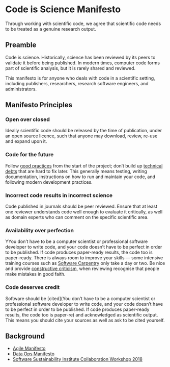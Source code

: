 # Code is Science Manifesto

Through working with scientific code, we agree that scientific code needs to be treated as a genuine research output.

## Preamble
Code is science. Historically, science has been reviewed by its peers to validate it before being published. In modern times, computer code forms part of scientific analysis, but it is rarely shared and reviewed. 

This manifesto is for anyone who deals with code in a scientific setting, including publishers, researchers, research software engineers, and administrators. 

## Manifesto Principles

### Open over closed
Ideally scientific code should be released by the time of publication, under an open source licence, such that anyone may download, review, re-use and expand upon it.
### Code for the future
Follow [good practices](https://software.ac.uk/resources/guides/software-development-general-best-practice) from the start of the project; don’t build up [technical debts](https://en.wikipedia.org/wiki/Technical_debt) that are hard to fix later. This generally means testing, writing documentation, instructions on how to run and maintain your code, and following modern development practices.
### Incorrect code results in incorrect science
Code published in journals should be peer reviewed. Ensure that at least one reviewer understands code well enough to evaluate it critically, as well as domain experts who can comment on the specific scientific area.  
### Availability over perfection
YYou don’t have to be a computer scientist or professional software developer to write code, and your code doesn’t have to be perfect in order to be published. If code produces paper-ready results, the code too is paper-ready.
There is always room to improve your skills — some intensive training courses such as [Software Carpentry](https://software-carpentry.org/) only take a day or two. 
Be nice and provide [constructive criticism](https://www.software.ac.uk/blog/2017-05-11-constructive-code-critique), when reviewing recognise that people make mistakes in good faith. 
### Code deserves credit
Software should be [cited](You don’t have to be a computer scientist or professional software developer to write code, and your code doesn’t have to be perfect in order to be published. If code produces paper-ready results, the code too is paper-re) and acknowledged as scientific output. This means you should cite your sources as well as ask to be cited yourself. 

## Background
- [Agile Manifesto](http://agilemanifesto.org/)
- [Data Ops Manifesto](http://dataopsmanifesto.org/)
- [Software Sustainability Institute Collaboration Workshop 2018](https://www.software.ac.uk/cw18/)
